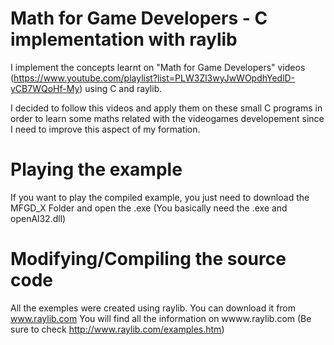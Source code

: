 # Math for Game Developers - C implementation with raylib
I implement the concepts learnt on "Math for Game Developers" videos (https://www.youtube.com/playlist?list=PLW3Zl3wyJwWOpdhYedlD-yCB7WQoHf-My)
using C and raylib.

I decided to follow this videos and apply them on these small C programs
in order to learn some maths related with the videogames developement
since I need to improve this aspect of my formation. 

# Playing the example
If you want to play the compiled example, you just need to download the
MFGD_X Folder and open the .exe (You basically need the .exe and openAl32.dll)

# Modifying/Compiling the source code
All the exemples were created using raylib. You can download it from www.raylib.com
You will find all the information on wwww.raylib.com 
(Be sure to check http://www.raylib.com/examples.htm)
